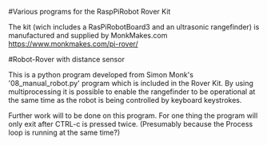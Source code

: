 #Various programs for the RaspPiRobot Rover Kit 

The kit (wich includes a RasPiRobotBoard3 and an ultrasonic rangefinder) is manufactured and supplied by MonkMakes.com
https://www.monkmakes.com/pi-rover/

#Robot-Rover with distance sensor

This is a python program developed from Simon Monk's '08_manual_robot.py' program which is included in the Rover Kit. By using multiprocessing it is possible to enable the rangefinder to be operational at the same time as the robot is being controlled by keyboard keystrokes.

Further work will to be done on this program. For one thing the program will only exit after CTRL-c is pressed twice. (Presumably because the Process loop is running at the same time?)


